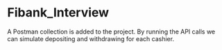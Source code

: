 # Fibank_Interview

A Postman collection is added to the project. By running the API calls we can simulate depositing and withdrawing for each cashier.
